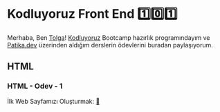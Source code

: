 # Kodluyoruz Front End :one::zero::one:
Merhaba,  Ben [Tolga](https://github.com/tolgaaltinordu)! [Kodluyoruz](https://www.kodluyoruz.org/) Bootcamp hazırlık programındayım ve [Patika.dev](https://www.patika.dev/tr) üzerinden aldığım derslerin ödevlerini buradan paylaşıyorum. 

## HTML
### HTML - Odev  - 1
İlk Web Sayfamızı Oluşturmak: [:link:](https://github.com/tolgaaltinordu/Kodluyoruz-Frontend-101/blob/main/HTML-Dersleri/Odev1/index.html)